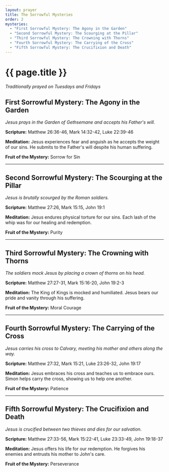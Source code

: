 ```yaml
---
layout: prayer
title: The Sorrowful Mysteries
order: 2
mysteries:
  - "First Sorrowful Mystery: The Agony in the Garden"
  - "Second Sorrowful Mystery: The Scourging at the Pillar"
  - "Third Sorrowful Mystery: The Crowning with Thorns"
  - "Fourth Sorrowful Mystery: The Carrying of the Cross"
  - "Fifth Sorrowful Mystery: The Crucifixion and Death"
---
```

# {{ page.title }}

*Traditionally prayed on Tuesdays and Fridays*

## First Sorrowful Mystery: The Agony in the Garden
*Jesus prays in the Garden of Gethsemane and accepts his Father's will.*

**Scripture:** Matthew 26:36-46, Mark 14:32-42, Luke 22:39-46

**Meditation:** Jesus experiences fear and anguish as he accepts the weight of our sins. He submits to the Father's will despite his human suffering.

**Fruit of the Mystery:** Sorrow for Sin

---

## Second Sorrowful Mystery: The Scourging at the Pillar
*Jesus is brutally scourged by the Roman soldiers.*

**Scripture:** Matthew 27:26, Mark 15:15, John 19:1

**Meditation:** Jesus endures physical torture for our sins. Each lash of the whip was for our healing and redemption.

**Fruit of the Mystery:** Purity

---

## Third Sorrowful Mystery: The Crowning with Thorns
*The soldiers mock Jesus by placing a crown of thorns on his head.*

**Scripture:** Matthew 27:27-31, Mark 15:16-20, John 19:2-3

**Meditation:** The King of Kings is mocked and humiliated. Jesus bears our pride and vanity through his suffering.

**Fruit of the Mystery:** Moral Courage

---

## Fourth Sorrowful Mystery: The Carrying of the Cross
*Jesus carries his cross to Calvary, meeting his mother and others along the way.*

**Scripture:** Matthew 27:32, Mark 15:21, Luke 23:26-32, John 19:17

**Meditation:** Jesus embraces his cross and teaches us to embrace ours. Simon helps carry the cross, showing us to help one another.

**Fruit of the Mystery:** Patience

---

## Fifth Sorrowful Mystery: The Crucifixion and Death
*Jesus is crucified between two thieves and dies for our salvation.*

**Scripture:** Matthew 27:33-56, Mark 15:22-41, Luke 23:33-49, John 19:18-37

**Meditation:** Jesus offers his life for our redemption. He forgives his enemies and entrusts his mother to John's care.

**Fruit of the Mystery:** Perseverance
